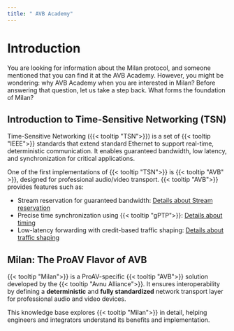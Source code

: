 ```yaml
---
title: " AVB Academy"
---
```


# Introduction

You are looking for information about the Milan protocol, and someone mentioned that you can find it at the AVB Academy. However, you might be wondering: why AVB Academy when you are interested in Milan? Before answering that question, let us take a step back. What forms the foundation of Milan?

## Introduction to Time-Sensitive Networking (TSN)

Time-Sensitive Networking ({{< tooltip "TSN">}}) is a set of {{< tooltip "IEEE">}} standards that extend standard Ethernet to support real-time, deterministic communication. It enables guaranteed bandwidth, low latency, and synchronization for critical applications.

One of the first implementations of {{< tooltip "TSN">}} is {{< tooltip "AVB" >}}, designed for professional audio/video transport. {{< tooltip "AVB">}} provides features such as:

- Stream reservation for guaranteed bandwidth: [Details about Stream reservation](01_milan/03_traffic-shaping/stream-reservation/_index.md)
- Precise time synchronization using {{< tooltip "gPTP">}}: [Details about timing](01_milan/00_network-timing/_index.md)
- Low-latency forwarding with credit-based traffic shaping: [Details about traffic shaping](01_milan/03_traffic-shaping/fqtss/_index.md)

## Milan: The ProAV Flavor of AVB

{{< tooltip "Milan">}} is a ProAV-specific {{< tooltip "AVB">}} solution developed by the {{< tooltip "Avnu Alliance">}}. It ensures interoperability by defining a **deterministic** and **fully standardized** network transport layer for professional audio and video devices.

This knowledge base explores {{< tooltip "Milan">}} in detail, helping engineers and integrators understand its benefits and implementation.
